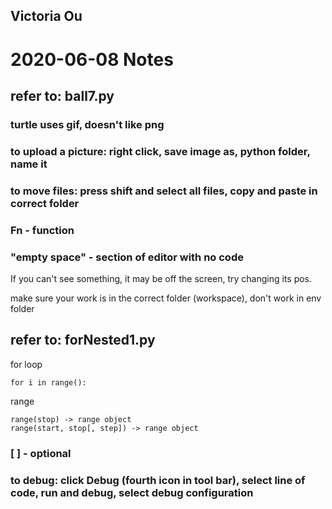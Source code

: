 ## Victoria Ou

# 2020-06-08 Notes

## refer to: ball7.py

### turtle uses gif, doesn't like png
### to upload a picture: right click, save image as, python folder, name it

### to move files: press shift and select all files, copy and paste in correct folder

### Fn - function
### "empty space" - section of editor with no code

If you can't see something, it may be off the screen, try changing its pos.

make sure your work is in the correct folder (workspace), don't work in env folder

## refer to: forNested1.py

for loop
```
for i in range():
```
range
```
range(stop) -> range object
range(start, stop[, step]) -> range object
```

### [ ] -  optional

### to debug: click Debug (fourth icon in tool bar), select line of code, run and debug, select debug configuration
